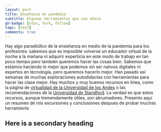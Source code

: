 ```yaml
---
layout: post
title: Enseñanza en pandemia
subtitle: Algunas herramientas que uso ahora
gh-badge: [star, fork, follow]
tags: [test]
comments: true
---
```


Hay algo paradódico de la enseñanza en medio de la pandemia para los profesores: sabemos que es imposible volverse un educador virtual de la noche a la mañana ni adquirir experticia en este modo de trabajo en tan poco tiempo pero también queremos hacer las cosas bien. Sabemos que estamos haciendo lo mejor que podemos sin ser nativos digitales ni expertos en tecnología, pero queremos hacerlo mejor. Han pasado así semanas de muchas exploraciones autodidactas con herramientas para hacer las clase mejor. Hay muchos y muy buenos recursos en línea, como la página de [virtualidad de la Universidad de los Andes](https://virtualidad.uniandes.edu.co/) o las recomendaciones de la [Universidad de Standford](https://docs.google.com/document/d/1ccsudB2vwZ_GJYoKlFzGbtnmftGcXwCIwxzf-jkkoCU/). La verdad es que estos recursos, aunque tremendamente útiles, son abrumadores. Presento aquí un resumen de mis excursiones y conclusiones despues de probar muchas herramients 



## Here is a secondary heading
